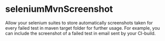 # seleniumMvnScreenshot
Allow your selenium suites to store automatically screenshots taken for every failed test in maven target folder for further usage. For example, you can include the screenshot of a failed test in email sent by your CI-build.
